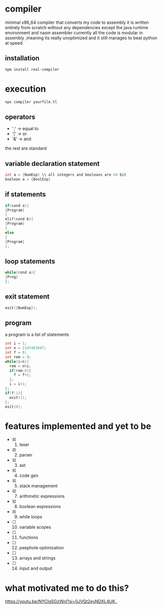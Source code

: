 # compiler 
minimal x86_64 compiler that converts my code to assembly
it is written entirely from scratch without any dependencies 
except the java runtime environment and nasm assembler 
currently all the code is modular in assembly ,meaning its really 
unoptimized and it still manages to beat python at speed 
## installation 
```bash
npm install real-compiler 
```
# execution 
```bash
npx compiler yourfile.tl
```

## operators 
- ':' -> equal to
- '|' -> or
- '&' -> and

the rest are standard

## variable declaration statement
```c
int a = {NumExp} \\ all integers and booleans are 64 bit
boolean a = {BoolExp}
```
## if statements 
```c
if(cond a){
{Program}
}
elif(cond b){
{Program}
}
else
{
{Program}
};
```
## loop statements 
```c
while(cond a){
{Prog}
};
```
## exit statement
```c
exit({NumExp});
```
## program
a program is a list of statements 
```c
int i = 1;
int n = 2147483647;
int f = 0;
int rem = 0;
while(i<n){
  rem = n%i;
  if(rem:0){
    f = f+1;
  };
  i = i+1;
};
if(f:1){
  exit(1);
};
exit(0);
```

# features implemented and yet to be 
- [x] 1. lexer
- [x] 2. parser
- [x] 3. ast
- [x] 4. code gen
- [x] 5. stack management
- [x] 7. arithmetic expressions
- [x] 8. boolean expressions
- [x] 9. while loops
- [ ] 10. variable scopes
- [ ] 11. functions
- [ ] 12. peephole optimization
- [ ] 13. arrays and strings
- [ ] 14. input and output 
# what motivated me to do this?
https://youtu.be/NYClgSGzWnI?si=0JVQt2eyNDXL4UK_
